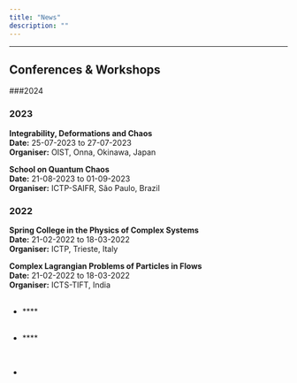 ```yaml
---
title: "News"
description: ""
---
```



---
## Conferences & Workshops
###2024

### 2023

**Integrability, Deformations and Chaos** <br>
**Date:** 25-07-2023  to 27-07-2023<br>
**Organiser:** OIST, Onna, Okinawa, Japan  <br>

**School on Quantum Chaos** <br>
**Date:** 21-08-2023  to 01-09-2023<br>
**Organiser:** ICTP-SAIFR, São Paulo, Brazil  <br>

### 2022
**Spring College in the Physics of Complex Systems** <br>
**Date:** 21-02-2022  to 18-03-2022<br>
**Organiser:** ICTP, Trieste, Italy  <br>

**Complex Lagrangian Problems of Particles in Flows** <br>
**Date:** 21-02-2022  to 18-03-2022<br>
**Organiser:** ICTS-TIFT, India  <br>
 <br>

* **** <br>
	 <br>

* ****  <br>
 <br>


* 
